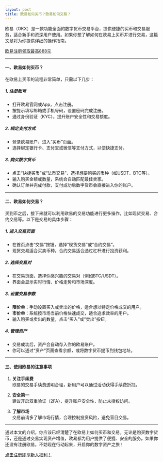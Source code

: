 ```yaml
---
layout: post
title: 欧易如何买币？欧易如何交易？
---
```

欧易（OKX）是一款功能全面的数字货币交易平台，提供便捷的买币和交易服务，适合新手和资深用户使用。如果你想了解如何在欧易上买币并进行交易，这篇文章将为你提供详细的操作指南。  

<a class="register-button" href="#">欧易注册领取最高888元</a>

---

#### 一、欧易如何买币？  

在欧易上买币的流程非常简单，只需以下几步：  

##### 1. **注册账号**  
- 打开欧易官网或App，点击注册。  
- 按提示填写邮箱或手机号码，设置密码完成注册。  
- 通过身份验证（KYC），提升账户安全性和交易额度。  

##### 2. **绑定支付方式**  
- 登录欧易账户，进入“买币”页面。  
- 选择绑定银行卡、支付宝或微信等支付方式，以便快捷支付。  

##### 3. **购买数字货币**  
- 点击“快捷买币”或“法币交易”，选择想要购买的币种（如USDT、BTC等）。  
- 输入购买金额或数量，系统会自动匹配最佳卖家。  
- 确认订单并完成付款，支付成功后数字货币会直接进入你的账户。  

---

#### 二、欧易如何交易？  

买到币之后，接下来就可以利用欧易的交易功能进行更多操作，比如现货交易、合约交易等。以下是交易的具体步骤：  

##### 1. **进入交易页面**  
- 在首页点击“交易”按钮，选择“现货交易”或“合约交易”。  
- 现货交易适合买卖币种，合约交易适合通过杠杆进行投资获利。  

##### 2. **选择交易对**  
- 在交易页面，选择你感兴趣的交易对（例如BTC/USDT）。  
- 界面会显示实时行情、价格走势和市场深度。  

##### 3. **设置交易参数**  
- **限价单**：手动设置买入或卖出的价格，适合想以特定价格成交的用户。  
- **市价单**：系统按市场当前价格快速成交，适合追求效率的用户。  
- 输入购买或卖出的数量，点击“买入”或“卖出”按钮。  

##### 4. **管理资产**  
- 交易成功后，资产会自动存入你的欧易账户。  
- 你可以通过“资产”页面查看余额，或将数字货币提币到钱包地址。  

---

#### 三、使用欧易的注意事项  

1. **关注手续费**  
欧易的交易手续费透明合理，新用户可以通过活动获得手续费折扣。  
   
2. **安全第一**  
建议开启双重验证（2FA），提升账户安全性，防止未授权访问。  

3. **了解市场**  
交易前请多了解市场行情，合理控制投资风险，避免盲目交易。  

---

通过本文的介绍，你应该已经清楚了在欧易上如何买币和交易。无论是购买数字货币，还是通过交易实现资产增值，欧易都为用户提供了便捷、安全的服务。如果你还没有注册欧易，不妨现在行动起来，开启你的数字资产之旅！  

 <a class="register-button" href="#">点击注册即享新人福利！</a>
